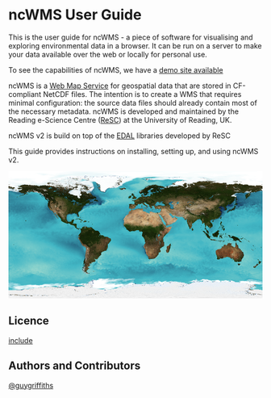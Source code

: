 # ncWMS User Guide

This is the user guide for ncWMS - a piece of software for visualising and exploring environmental data in a browser. It can be run on a server to make your data available over the web or locally for personal use.

To see the capabilities of ncWMS, we have a [demo site available](http://godiva.rdg.ac.uk/ncWMS2/Godiva3.html)

ncWMS is a [Web Map Service](https://en.wikipedia.org/wiki/Web_Map_Service) for geospatial data that are stored in CF-compliant NetCDF files. The intention is to create a WMS that requires minimal configuration: the source data files should already contain most of the necessary metadata. ncWMS is developed and maintained by the Reading e-Science Centre ([ReSC](http://www.met.reading.ac.uk/resc/home/)) at the University of Reading, UK.

ncWMS v2 is build on top of the [EDAL](https://reading-escience-centre.gitbooks.io/edal-user-guide/content/) libraries developed by ReSC

This guide provides instructions on installing, setting up, and using ncWMS v2.

![Global sea-surface temperature created by EDAL libraries](images/sst.png)

## Licence

[include](../licence.txt)

## Authors and Contributors

[@guygriffiths](https://github.com/guygriffiths)